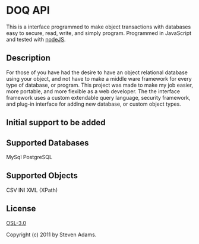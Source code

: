DOQ API
=======

This is a interface programmed to make object transactions with databases easy to secure, read, write, and simply program. Programmed in JavaScript and tested with [nodeJS]( https://github.com/joyent/node).

Description
-----------

For those of you have had the desire to have an object relational database using your object, and not have to make a middle ware framework for every type of database, or program. This project was made to make my job easier, more portable, and more flexible as a web developer. The the interface framework uses a custom extendable query language, security framework, and plug-in interface for adding new database, or custom object types.

Initial support to be added
--------------------------

Supported Databases
-------------------
MySql
PostgreSQL

Supported Objects
-----------------
CSV
INI
XML (XPath)

License
-------
[OSL-3.0](http://www.opensource.org/licenses/OSL-3.0)

Copyright (c) 2011 by Steven Adams.